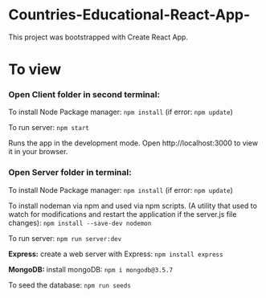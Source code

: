 # Countries-Educational-React-App-

This project was bootstrapped with Create React App.

# To view

### Open Client folder in second terminal: ###


To install Node Package manager:
`npm install` (if error: `npm update`)


To run server:
`npm start`

Runs the app in the development mode.
Open http://localhost:3000 to view it in your browser.



### Open Server folder in terminal: ###

To install Node Package manager:
`npm install` (if error: `npm update`)

To install nodeman via npm and used via npm scripts.
(A utility that used to watch for modifications and restart the application if the server.js file changes):
`npm install --save-dev nodemon`

To run server:
`npm run server:dev` 


**Express:**
 create a web server with Express:
`npm install express`

**MongoDB:**
 install mongoDB: 
`npm i mongodb@3.5.7`



To seed the database:
`npm run seeds`



